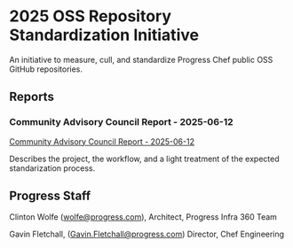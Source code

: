# 2025 OSS Repository Standardization Initiative 

An initiative to measure, cull, and standardize Progress Chef public OSS GitHub repositories.

## Reports

### Community Advisory Council Report - 2025-06-12

[Community Advisory Council Report - 2025-06-12](reports/cac-report-2025-06-12.md)

Describes the project, the workflow, and a light treatment of the expected standarization process. 

## Progress Staff

Clinton Wolfe (wolfe@progress.com), Architect, Progress Infra 360 Team

Gavin Fletchall, (Gavin.Fletchall@progress.com) Director, Chef Engineering
